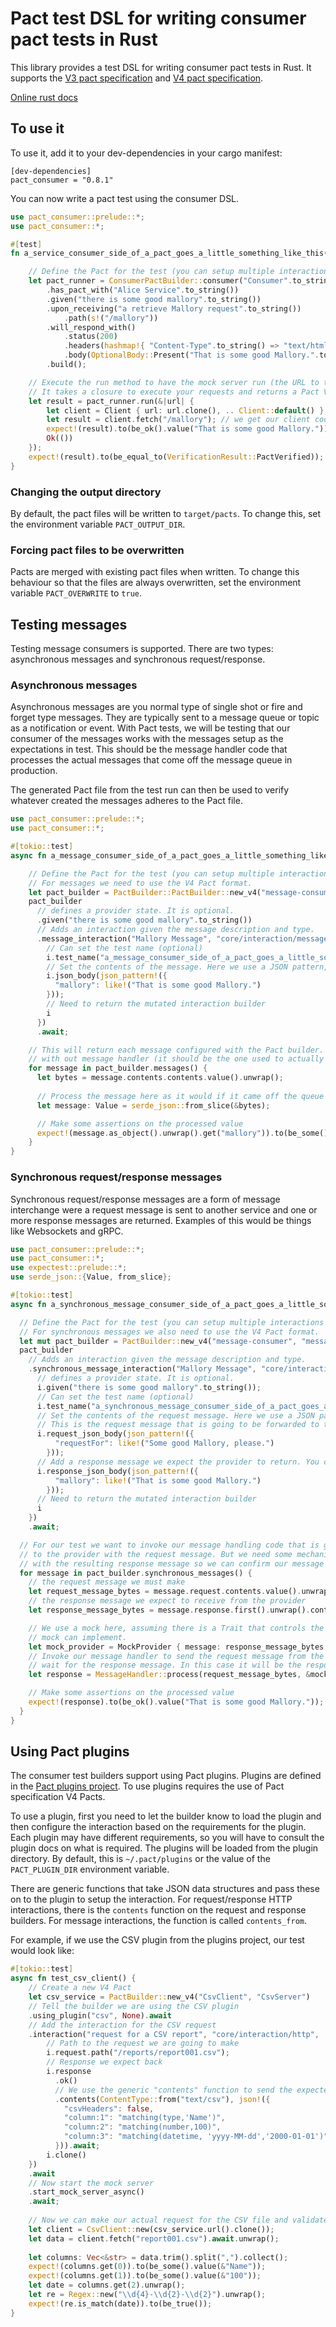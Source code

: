 # Pact test DSL for writing consumer pact tests in Rust

This library provides a test DSL for writing consumer pact tests in Rust. It supports the
[V3 pact specification](https://github.com/pact-foundation/pact-specification/tree/version-3) and
[V4 pact specification](https://github.com/pact-foundation/pact-specification/tree/version-4).

[Online rust docs](https://docs.rs/pact_consumer/)

## To use it

To use it, add it to your dev-dependencies in your cargo manifest:

```
[dev-dependencies]
pact_consumer = "0.8.1"
```

You can now write a pact test using the consumer DSL.

```rust
use pact_consumer::prelude::*;
use pact_consumer::*;

#[test]
fn a_service_consumer_side_of_a_pact_goes_a_little_something_like_this() {

    // Define the Pact for the test (you can setup multiple interactions by chaining the given or upon_receiving calls)
    let pact_runner = ConsumerPactBuilder::consumer("Consumer".to_string()) // Define the service consumer by name
        .has_pact_with("Alice Service".to_string())                         // Define the service provider that it has a pact with
        .given("there is some good mallory".to_string())                    // defines a provider state. It is optional.
        .upon_receiving("a retrieve Mallory request".to_string())           // upon_receiving starts a new interaction
            .path(s!("/mallory"))                                           // define the request, a GET (default) request to '/mallory'
        .will_respond_with()                                                // define the response we want returned
            .status(200)
            .headers(hashmap!{ "Content-Type".to_string() => "text/html".to_string() })
            .body(OptionalBody::Present("That is some good Mallory.".to_string()))
        .build();

    // Execute the run method to have the mock server run (the URL to the mock server will be passed in).
    // It takes a closure to execute your requests and returns a Pact VerificationResult.
    let result = pact_runner.run(&|url| {
        let client = Client { url: url.clone(), .. Client::default() }; // You would use your actual client code here
        let result = client.fetch("/mallory"); // we get our client code to execute the request
        expect!(result).to(be_ok().value("That is some good Mallory."));
        Ok(())
    });
    expect!(result).to(be_equal_to(VerificationResult::PactVerified)); // This means it is all good
}
```

### Changing the output directory

By default, the pact files will be written to `target/pacts`. To change this, set the environment variable `PACT_OUTPUT_DIR`.

### Forcing pact files to be overwritten

Pacts are merged with existing pact files when written. To change this behaviour so that the files
are always overwritten, set the environment variable `PACT_OVERWRITE` to `true`.

## Testing messages

Testing message consumers is supported. There are two types: asynchronous messages and synchronous request/response.

### Asynchronous messages

Asynchronous messages are you normal type of single shot or fire and forget type messages. They are typically sent to a
message queue or topic as a notification or event. With Pact tests, we will be testing that our consumer of the messages
works with the messages setup as the expectations in test. This should be the message handler code that processes the
actual messages that come off the message queue in production.

The generated Pact file from the test run can then be used to verify whatever created the messages adheres to the Pact
file.

```rust
use pact_consumer::prelude::*;
use pact_consumer::*;

#[tokio::test]
async fn a_message_consumer_side_of_a_pact_goes_a_little_something_like_this() {

    // Define the Pact for the test (you can setup multiple interactions by chaining the given or message_interaction calls)
    // For messages we need to use the V4 Pact format.
    let pact_builder = PactBuilder::PactBuilder::new_v4("message-consumer", "message-provider"); // Define the message consumer and provider by name
    pact_builder
      // defines a provider state. It is optional.
      .given("there is some good mallory".to_string())                                           
      // Adds an interaction given the message description and type.
      .message_interaction("Mallory Message", "core/interaction/message", |mut i| async move { 
        // Can set the test name (optional)
        i.test_name("a_message_consumer_side_of_a_pact_goes_a_little_something_like_this");
        // Set the contents of the message. Here we use a JSON pattern, so that matching rules are applied
        i.json_body(json_pattern!({
          "mallory": like!("That is some good Mallory.")
        }));
        // Need to return the mutated interaction builder
        i
      })
      .await;

    // This will return each message configured with the Pact builder. We need to process them
    // with out message handler (it should be the one used to actually process your messages).
    for message in pact_builder.messages() {
      let bytes = message.contents.contents.value().unwrap();
      
      // Process the message here as it would if it came off the queue
      let message: Value = serde_json::from_slice(&bytes);      

      // Make some assertions on the processed value
      expect!(message.as_object().unwrap().get("mallory")).to(be_some().value());
    }
}
```

### Synchronous request/response messages

Synchronous request/response messages are a form of message interchange were a request message is sent to another service and
one or more response messages are returned. Examples of this would be things like Websockets and gRPC. 

```rust
use pact_consumer::prelude::*;
use pact_consumer::*;
use expectest::prelude::*;
use serde_json::{Value, from_slice};

#[tokio::test]
async fn a_synchronous_message_consumer_side_of_a_pact_goes_a_little_something_like_this() {

  // Define the Pact for the test (you can setup multiple interactions by chaining the given or message_interaction calls)
  // For synchronous messages we also need to use the V4 Pact format.
  let mut pact_builder = PactBuilder::new_v4("message-consumer", "message-provider"); // Define the message consumer and provider by name
  pact_builder
    // Adds an interaction given the message description and type.
    .synchronous_message_interaction("Mallory Message", "core/interaction/synchronous-message", |mut i| async move {
      // defines a provider state. It is optional.
      i.given("there is some good mallory".to_string());
      // Can set the test name (optional)
      i.test_name("a_synchronous_message_consumer_side_of_a_pact_goes_a_little_something_like_this");
      // Set the contents of the request message. Here we use a JSON pattern, so that matching rules are applied.
      // This is the request message that is going to be forwarded to the provider
      i.request_json_body(json_pattern!({
          "requestFor": like!("Some good Mallory, please.")
        }));
      // Add a response message we expect the provider to return. You can call this multiple times to add multiple messages.
      i.response_json_body(json_pattern!({
          "mallory": like!("That is some good Mallory.")
        }));
      // Need to return the mutated interaction builder
      i
    })
    .await;

  // For our test we want to invoke our message handling code that is going to initialise the request
  // to the provider with the request message. But we need some mechanism to mock the response
  // with the resulting response message so we can confirm our message handler works with it.
  for message in pact_builder.synchronous_messages() {
    // the request message we must make
    let request_message_bytes = message.request.contents.value().unwrap();
    // the response message we expect to receive from the provider
    let response_message_bytes = message.response.first().unwrap().contents.value().unwrap();

    // We use a mock here, assuming there is a Trait that controls the response message that our
    // mock can implement.
    let mock_provider = MockProvider { message: response_message_bytes };
    // Invoke our message handler to send the request message from the Pact interaction and then
    // wait for the response message. In this case it will be the response via the mock provider.
    let response = MessageHandler::process(request_message_bytes, &mock_provider);

    // Make some assertions on the processed value
    expect!(response).to(be_ok().value("That is some good Mallory."));
  }
}
```

## Using Pact plugins

The consumer test builders support using Pact plugins. Plugins are defined in the [Pact plugins project](https://github.com/pact-foundation/pact-plugins).
To use plugins requires the use of Pact specification V4 Pacts.

To use a plugin, first you need to let the builder know to load the plugin and then configure the interaction based on
the requirements for the plugin. Each plugin may have different requirements, so you will have to consult the plugin
docs on what is required. The plugins will be loaded from the plugin directory. By default, this is `~/.pact/plugins` or 
the value of the `PACT_PLUGIN_DIR` environment variable. 

There are generic functions that take JSON data structures and pass these on to the plugin to
setup the interaction. For request/response HTTP interactions, there is the `contents` function on the request and 
response builders. For message interactions, the function is called `contents_from`.

For example, if we use the CSV plugin from the plugins project, our test would look like:

```rust
#[tokio::test]
async fn test_csv_client() {
    // Create a new V4 Pact 
    let csv_service = PactBuilder::new_v4("CsvClient", "CsvServer")
    // Tell the builder we are using the CSV plugin  
    .using_plugin("csv", None).await
    // Add the interaction for the CSV request  
    .interaction("request for a CSV report", "core/interaction/http", |mut i| async move {
        // Path to the request we are going to make
        i.request.path("/reports/report001.csv");
        // Response we expect back
        i.response
          .ok()
          // We use the generic "contents" function to send the expected response data to the plugin in JSON format 
          .contents(ContentType::from("text/csv"), json!({
            "csvHeaders": false,
            "column:1": "matching(type,'Name')",
            "column:2": "matching(number,100)",
            "column:3": "matching(datetime, 'yyyy-MM-dd','2000-01-01')"
          })).await;
        i.clone()
    })
    .await
    // Now start the mock server  
    .start_mock_server_async()
    .await;
    
    // Now we can make our actual request for the CSV file and validate the response
    let client = CsvClient::new(csv_service.url().clone());
    let data = client.fetch("report001.csv").await.unwrap();
    
    let columns: Vec<&str> = data.trim().split(",").collect();
    expect!(columns.get(0)).to(be_some().value(&"Name"));
    expect!(columns.get(1)).to(be_some().value(&"100"));
    let date = columns.get(2).unwrap();
    let re = Regex::new("\\d{4}-\\d{2}-\\d{2}").unwrap();
    expect!(re.is_match(date)).to(be_true());
}
```
